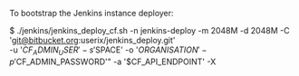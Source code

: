 To bootstrap the Jenkins instance deployer:

$ ./jenkins/jenkins_deploy_cf.sh -n jenkins-deploy -m 2048M -d 2048M -C 'git@bitbucket.org:userix/jenkins_deploy.git' \
	-u '$CF_ADMIN_USER' -s '$SPACE' -o '$ORGANISATION' -p '$CF_ADMIN_PASSWORD'" -a '$CF_API_ENDPOINT' -X
